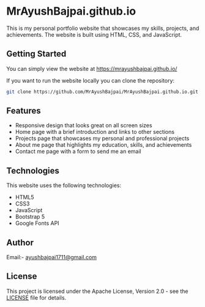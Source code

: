 # MrAyushBajpai.github.io

This is my personal portfolio website that showcases my skills, projects, and achievements. The website is built using HTML, CSS, and JavaScript.

## Getting Started
You can simply view the website at https://mrayushbajpai.github.io/

If you want to run the website locally you can clone the repository:

```bash
git clone https://github.com/MrAyushBajpai/MrAyushBajpai.github.io.git
```

## Features

- Responsive design that looks great on all screen sizes
- Home page with a brief introduction and links to other sections
- Projects page that showcases my personal and professional projects
- About me page that highlights my education, skills, and achievements
- Contact me page with a form to send me an email

## Technologies
This website uses the following technologies:
- HTML5
- CSS3
- JavaScript
- Bootstrap 5
- Google Fonts API

## Author
Email:- ayushbajpai1711@gmail.com

## License

This project is licensed under the Apache License, Version 2.0 - see the [LICENSE](LICENSE) file for details.
